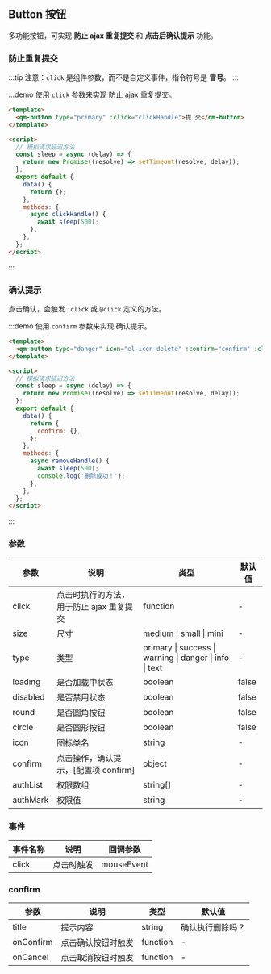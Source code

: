## Button 按钮

多功能按钮，可实现 **防止 ajax 重复提交** 和 **点击后确认提示** 功能。

### 防止重复提交

:::tip
注意：`click` 是组件参数，而不是自定义事件，指令符号是 **冒号**。
:::

:::demo 使用 `click` 参数来实现 防止 ajax 重复提交。

```html
<template>
  <qm-button type="primary" :click="clickHandle">提 交</qm-button>
</template>

<script>
  // 模拟请求延迟方法
  const sleep = async (delay) => {
    return new Promise((resolve) => setTimeout(resolve, delay));
  };
  export default {
    data() {
      return {};
    },
    methods: {
      async clickHandle() {
        await sleep(500);
      },
    },
  };
</script>
```

:::

### 确认提示

点击确认，会触发 `:click` 或 `@click` 定义的方法。

:::demo 使用 `confirm` 参数来实现 确认提示。

```html
<template>
  <qm-button type="danger" icon="el-icon-delete" :confirm="confirm" :click="removeHandle">删除</qm-button>
</template>

<script>
  // 模拟请求延迟方法
  const sleep = async (delay) => {
    return new Promise((resolve) => setTimeout(resolve, delay));
  };
  export default {
    data() {
      return {
        confirm: {},
      };
    },
    methods: {
      async removeHandle() {
        await sleep(500);
        console.log('删除成功！');
      },
    },
  };
</script>
```

:::

### 参数

| 参数     | 说明                                     | 类型                                                    | 默认值 |
| -------- | ---------------------------------------- | ------------------------------------------------------- | ------ |
| click    | 点击时执行的方法，用于防止 ajax 重复提交 | function                                                | -      |
| size     | 尺寸                                     | medium \| small \| mini                                 | -      |
| type     | 类型                                     | primary \| success \| warning \| danger \| info \| text | -      |
| loading  | 是否加载中状态                           | boolean                                                 | false  |
| disabled | 是否禁用状态                             | boolean                                                 | false  |
| round    | 是否圆角按钮                             | boolean                                                 | false  |
| circle   | 是否圆形按钮                             | boolean                                                 | false  |
| icon     | 图标类名                                 | string                                                  | -      |
| confirm  | 点击操作，确认提示，[配置项 confirm]     | object                                                  | -      |
| authList | 权限数组                                 | string[]                                                | -      |
| authMark | 权限值                                   | string                                                  | -      |

### 事件

| 事件名称 | 说明       | 回调参数   |
| -------- | ---------- | ---------- |
| click    | 点击时触发 | mouseEvent |

### confirm

| 参数      | 说明               | 类型     | 默认值           |
| --------- | ------------------ | -------- | ---------------- |
| title     | 提示内容           | string   | 确认执行删除吗？ |
| onConfirm | 点击确认按钮时触发 | function | -                |
| onCancel  | 点击取消按钮时触发 | function | -                |
